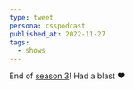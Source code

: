 ```yaml
---
type: tweet
persona: csspodcast
published_at: 2022-11-27
tags: 
  - shows
---
```


End of [season 3](https://pod.link/thecsspodcast)! Had a blast ❤️
